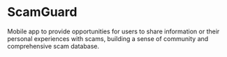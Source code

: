# ScamGuard
Mobile app to provide opportunities for users to share information or their personal experiences with scams, building a sense of community and comprehensive scam database.
